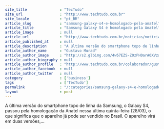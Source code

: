 ```yaml
---
site_title               : "TecTudo"
site_url                 : "http://www.techtudo.com.br"
site_locale              : "pt_BR"
article_slug             : "samsung-galaxy-s4-e-homologado-pela-anatel"
article_title            : "Samsung Galaxy S4 é homologado pela Anatel"
article_image            : null
article_url              : "http://www.techtudo.com.br/noticias/noticia/2013/03/samsung-galaxy-s4-homologado-pela-anatel.html"
article_published_at     : null
article_description      : "A última versão do smartphone topo de linha da Samsung, o Galaxy S4, passou pela homologação da Anatel nessa última quinta-feira (28/03), o que significa que o aparelho já pode ser vendido no Brasil. O aparelho virá em duas versões,..."
article_author_name      : "Gustavo Murad"
article_author_image     : "http://s2.glbimg.com/4w57EZS-Z0zPH0arA0XVzamG7L0=/30x30/s2.glbimg.com/RIw-A6EeznzmkcxCxu9LhC0GC1M=/140x140/s.glbimg.com/po/tt2/f/original/2013/11/12/murad.jpg"
article_author_biography : null
article_author_profile   : "http://www.techtudo.com.br/colaborador/gustavo-murad.html"
article_author_facebook  : null
article_author_twitter   : null
category                 : ['business']
tags                     : ['TecTudo']
permalink                : "/:categories/samsung-galaxy-s4-e-homologado-pela-anatel/"
layout                   : post
---
```


A última versão do smartphone topo de linha da Samsung, o Galaxy S4, passou pela homologação da Anatel nessa última quinta-feira (28/03), o que significa que o aparelho já pode ser vendido no Brasil. O aparelho virá em duas versões,...
